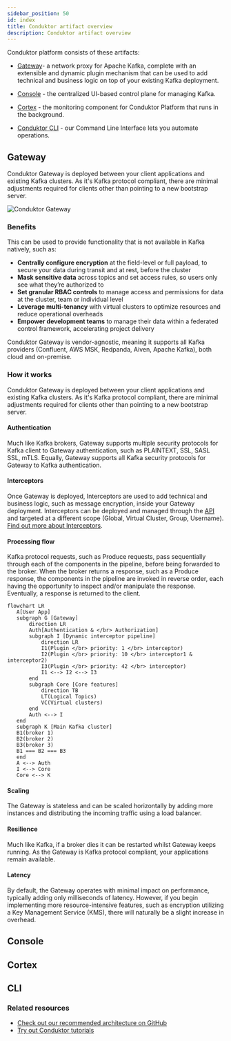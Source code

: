```yaml
---
sidebar_position: 50
id: index
title: Conduktor artifact overview
description: Conduktor artifact overview
---
```


Conduktor platform consists of these <GlossaryTerm>artifacts</GlossaryTerm>:

- [Gateway](#gateway)- a network proxy for Apache Kafka, complete with an extensible and dynamic plugin mechanism that can be used to add technical and business logic on top of your existing Kafka deployment.

- [Console](#console) - the centralized UI-based control plane for managing Kafka.

- [Cortex](/guide/conduktor-in-production/deploy-artifacts/cortex) - the monitoring component for Conduktor Platform that runs in the background.

- [Conduktor CLI](/guide/conduktor-in-production/automate/cli-automation) - our Command Line Interface lets you automate operations.

## Gateway

Conduktor Gateway is deployed between your client applications and existing Kafka clusters. As it's Kafka protocol compliant, there are minimal adjustments required for clients other than pointing to a new bootstrap server.

![Conduktor Gateway](/guide/gateway-integration.png)

### Benefits

This can be used to provide functionality that is not available in Kafka natively, such as:

- **Centrally configure encryption** at the field-level or full payload, to secure your data during transit and at rest, before the cluster
- **Mask sensitive data** across topics and set access rules, so users only see what they’re authorized to
- **Set granular RBAC controls** to manage access and permissions for data at the cluster, team or individual level 
- **Leverage multi-tenancy** with virtual clusters to optimize resources and reduce operational overheads
- **Empower development teams** to manage their data within a federated control framework, accelerating project delivery

Conduktor Gateway is vendor-agnostic, meaning it supports all Kafka providers (Confluent, AWS MSK, Redpanda, Aiven, Apache Kafka), both cloud and on-premise.

### How it works

Conduktor Gateway is deployed between your client applications and existing Kafka clusters. As it's Kafka protocol compliant, there are minimal adjustments required for clients other than pointing to a new bootstrap server.

#### Authentication

Much like Kafka brokers, Gateway supports multiple security protocols for Kafka client to Gateway authentication, such as PLAINTEXT, SSL, SASL SSL, mTLS. Equally, Gateway supports all Kafka security protocols for Gateway to Kafka authentication.

#### Interceptors

Once Gateway is deployed, <GlossaryTerm>Interceptors</GlossaryTerm> are used to add technical and business logic, such as message encryption, inside your Gateway deployment. Interceptors can be deployed and managed through the [API](https://developers.conduktor.io/?product=gateway) and targeted at a different scope (Global, Virtual Cluster, Group, Username). [Find out more about Interceptors](/guide/conduktor-concepts/interceptors).

#### Processing flow

Kafka protocol requests, such as Produce requests, pass sequentially through each of the components in the pipeline, before being forwarded to the broker. When the broker returns a response, such as a Produce response, the components in the pipeline are invoked in reverse order, each having the opportunity to inspect and/or manipulate the response. Eventually, a response is returned to the client.

 ```mermaid
flowchart LR
    A[User App]
    subgraph G [Gateway]
        direction LR
        Auth[Authentication & </br> Authorization]
        subgraph I [Dynamic interceptor pipeline]
            direction LR
            I1(Plugin </br> priority: 1 </br> interceptor)
            I2(Plugin </br> priority: 10 </br> interceptor1 & interceptor2)
            I3(Plugin </br> priority: 42 </br> interceptor)
            I1 <--> I2 <--> I3
        end
        subgraph Core [Core features]
            direction TB
            LT(Logical Topics)
            VC(Virtual clusters)
        end
        Auth <--> I
    end
    subgraph K [Main Kafka cluster]
    B1(broker 1)
    B2(broker 2)
    B3(broker 3)
    B1 === B2 === B3
    end
    A <--> Auth
    I <--> Core
    Core <--> K
```

#### Scaling

The Gateway is stateless and can be scaled horizontally by adding more instances and distributing the incoming traffic using a load balancer.

#### Resilience

Much like Kafka, if a broker dies it can be restarted whilst Gateway keeps running. As the Gateway is Kafka protocol compliant, your applications remain available.

#### Latency

By default, the Gateway operates with minimal impact on performance, typically adding only milliseconds of latency. However, if you begin implementing more resource-intensive features, such as encryption utilizing a Key Management Service (KMS), there will naturally be a slight increase in overhead.

## Console

## Cortex

## CLI

### Related resources

- [Check out our recommended architecture on GitHub](https://github.com/conduktor/conduktor-reference-architecture)
- [Try out Conduktor tutorials](/guide/tutorials/index)
